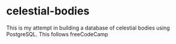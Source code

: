 # celestial-bodies
This is my attempt in building a database of celestial bodies using PostgreSQL. This follows freeCodeCamp
